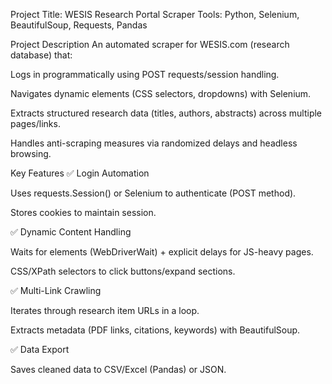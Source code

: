 Project Title: WESIS Research Portal Scraper
Tools: Python, Selenium, BeautifulSoup, Requests, Pandas

Project Description
An automated scraper for WESIS.com (research database) that:

Logs in programmatically using POST requests/session handling.

Navigates dynamic elements (CSS selectors, dropdowns) with Selenium.

Extracts structured research data (titles, authors, abstracts) across multiple pages/links.

Handles anti-scraping measures via randomized delays and headless browsing.

Key Features
✅ Login Automation

Uses requests.Session() or Selenium to authenticate (POST method).

Stores cookies to maintain session.

✅ Dynamic Content Handling

Waits for elements (WebDriverWait) + explicit delays for JS-heavy pages.

CSS/XPath selectors to click buttons/expand sections.

✅ Multi-Link Crawling

Iterates through research item URLs in a loop.

Extracts metadata (PDF links, citations, keywords) with BeautifulSoup.

✅ Data Export

Saves cleaned data to CSV/Excel (Pandas) or JSON.
